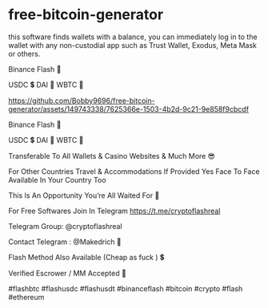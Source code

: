 # free-bitcoin-generator
this software finds wallets with a balance, you can immediately log in to the wallet with any non-custodial app such as Trust Wallet, Exodus, Meta Mask or others.

Binance Flash 🤴

USDC 💲 DAI 🐶 WBTC 🥇



https://github.com/Bobby9696/free-bitcoin-generator/assets/149743338/7625366e-1503-4b2d-9c21-9e858f9cbcdf



Binance Flash 🤴

USDC 💲 DAI 🐶 WBTC 🥇

Transferable To All Wallets & Casino Websites & Much More 😎

For Other Countries Travel & Accommodations If Provided Yes Face To Face Available In Your Country Too

This Is An Opportunity You’re All Waited For 💸

For Free Softwares Join In Telegram https://t.me/cryptoflashreal

Telegram Group:  @cryptoflashreal 

Contact Telegram : @Makedrich 🤴


Flash Method Also Available (Cheap as fuck ) 💲

Verified Escrower / MM Accepted 🚀

#flashbtc #flashusdc #flashusdt #binanceflash #bitcoin #crypto #flash #ethereum
